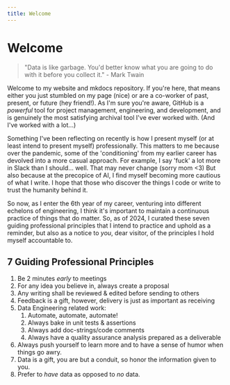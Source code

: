 ```yaml
---
title: Welcome
---
```

# Welcome

> "Data is like garbage. You'd better know what you are going to do with it before you collect it." - Mark Twain

Welcome to my website and mkdocs repository. If you're here, that means either you just stumbled on my page (nice) or are a co-worker of past, present, or future (hey friend!). As I'm sure you're aware, GitHub is a *powerful* tool for project management, engineering, and development, and is genuinely the most satisfying archival tool I've ever worked with. (And I've worked with a lot...)

Something I've been reflecting on recently is how I present myself (or at least intend to present myself) professionally. This matters to me because over the pandemic, some of the 'conditioning' from my earlier career has devolved into a more casual approach. For example, I say 'fuck' a lot more in Slack than I should... well. That may never change (sorry mom <3) But also because at the precopice of AI, I find myself becoming more cautious of what I write. I hope that those who discover the things I code or write to trust the humanity behind it.


So now, as I enter the 6th year of my career, venturing into different echelons of engineering, I think it's important to maintain a continuous practice of things that do matter. So, as of 2024, I curated these seven guiding professional principles that I intend to practice and uphold as a reminder, but also as a notice to _you_, dear visitor, of the principles I hold myself accountable to.



## **7 Guiding Professional Principles**

1. Be 2 minutes *early* to meetings
2. For any idea you believe in, always create a proposal
3. Any writing shall be reviewed & edited before sending to others
4. Feedback is a gift, however, delivery is just as important as receiving
5. Data Engineering related work:
    1. Automate, automate, automate!
    2. Always bake in unit tests & assertions
    3. Always add doc-strings/code comments
    4. Always have a quality assurance analysis prepared as a deliverable
6. Always push yourself to learn more and to have a sense of humor when things go awry.
7. Data is a gift, you are but a conduit, so honor the information given to you.
8. Prefer to _have_ data as opposed to _no_ data. 
<!--
For full documentation visit [mkdocs.org](https://www.mkdocs.org).
## Commands

* `mkdocs new [dir-name]` - Create a new project.
* `mkdocs serve` - Start the live-reloading docs server.
* `mkdocs build` - Build the documentation site.
* `mkdocs -h` - Print help message and exit. -->


<!-- https://www.mkdocs.org/user-guide/writing-your-docs/ -->
<!-- https://squidfunk.github.io/mkdocs-material/setup/changing-the-colors/ -->

<!--
=== "Unordered list"

    * Sed sagittis eleifend rutrum
    * Donec vitae suscipit est
    * Nulla tempor lobortis orci

=== "Ordered list"

    1. Sed sagittis eleifend rutrum
    2. Donec vitae suscipit est
    3. Nulla tempor lobortis orci -->
